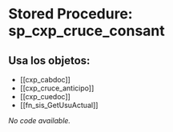 # Stored Procedure: sp_cxp_cruce_consant

## Usa los objetos:
- [[cxp_cabdoc]]
- [[cxp_cruce_anticipo]]
- [[cxp_cuedoc]]
- [[fn_sis_GetUsuActual]]

*No code available.*
